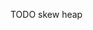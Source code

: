 <!-- https://github.dev/EndlessCheng/codeforces-go/blob/master/copypasta/leftist_tree.go#L11 -->
<!-- https://nyaannyaan.github.io/library/data-structure/skew-heap.hpp -->
<!-- https://www.cnblogs.com/flashhu/p/8324551.html -->
<!-- https://www.luogu.com.cn/blog/command-block/lct-xiao-ji -->

TODO skew heap
